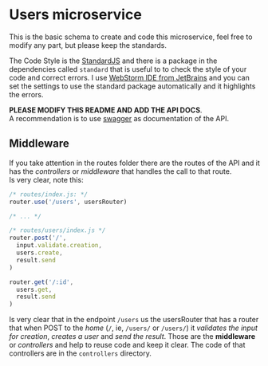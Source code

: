 # Users microservice

This is the basic schema to create and code this microservice, feel
free to modify any part, but please keep the standards.

The Code Style is the [StandardJS](https://standardjs.com/)
and there is a package in the
dependencies called `standard` that is useful to to check the style
of your code and correct errors. I use
[WebStorm IDE from JetBrains](https://www.jetbrains.com/webstorm/)
and you can set the settings to use the standard package
automatically and it highlights the errors.

**PLEASE MODIFY THIS README AND ADD THE API DOCS**.  
A recommendation is to use [swagger](https://editor.swagger.io/)
as documentation of the API.

## Middleware

If you take attention in the routes folder there are the routes
of the API and it has the *controllers* or *middleware* that handles
the call to that route.  
Is very clear, note this:
```javascript
/* routes/index.js: */
router.use('/users', usersRouter)

/* ... */

/* routes/users/index.js */
router.post('/',
  input.validate.creation,
  users.create,
  result.send
)

router.get('/:id',
  users.get,
  result.send
)
```
Is very clear that in the endpoint `/users` us the usersRouter
that has a router that when POST to the *home* (`/`, ie, `/users/`
or `/users/`) it *validates the input for creation*, *creates a user*
and *send the result*. Those are the **middleware** or *controllers* and
help to reuse code and keep it clear. The code of that controllers are
in the `controllers` directory.